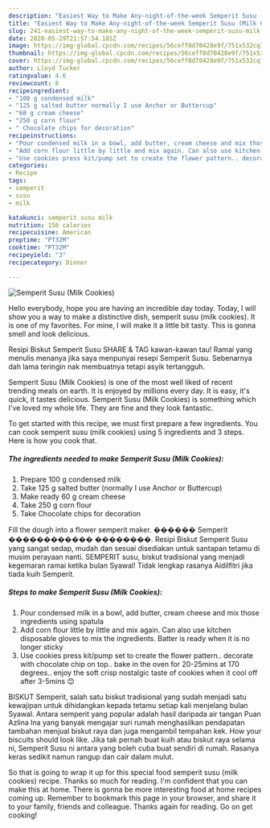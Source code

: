 ```yaml
---
description: "Easiest Way to Make Any-night-of-the-week Semperit Susu (Milk Cookies)"
title: "Easiest Way to Make Any-night-of-the-week Semperit Susu (Milk Cookies)"
slug: 241-easiest-way-to-make-any-night-of-the-week-semperit-susu-milk-cookies
date: 2020-05-29T21:57:54.185Z
image: https://img-global.cpcdn.com/recipes/56ceff8d70428e9f/751x532cq70/semperit-susu-milk-cookies-recipe-main-photo.jpg
thumbnail: https://img-global.cpcdn.com/recipes/56ceff8d70428e9f/751x532cq70/semperit-susu-milk-cookies-recipe-main-photo.jpg
cover: https://img-global.cpcdn.com/recipes/56ceff8d70428e9f/751x532cq70/semperit-susu-milk-cookies-recipe-main-photo.jpg
author: Lloyd Tucker
ratingvalue: 4.6
reviewcount: 8
recipeingredient:
- "100 g condensed milk"
- "125 g salted butter normally I use Anchor or Buttercup"
- "60 g cream cheese"
- "250 g corn flour"
- " Chocolate chips for decoration"
recipeinstructions:
- "Pour condensed milk in a bowl, add butter, cream cheese and mix those ingredients using spatula"
- "Add corn flour little by little and mix again. Can also use kitchen disposable gloves to mix the ingredients. Batter is ready when it is no longer sticky"
- "Use cookies press kit/pump set to create the flower pattern.. decorate with chocolate chip on top.. bake in the oven for 20-25mins at 170 degrees.. enjoy the soft crisp nostalgic taste of cookies when it cool off after 3-5mins 😊"
categories:
- Recipe
tags:
- semperit
- susu
- milk

katakunci: semperit susu milk 
nutrition: 156 calories
recipecuisine: American
preptime: "PT32M"
cooktime: "PT32M"
recipeyield: "3"
recipecategory: Dinner

---
```



![Semperit Susu (Milk Cookies)](https://img-global.cpcdn.com/recipes/56ceff8d70428e9f/751x532cq70/semperit-susu-milk-cookies-recipe-main-photo.jpg)

Hello everybody, hope you are having an incredible day today. Today, I will show you a way to make a distinctive dish, semperit susu (milk cookies). It is one of my favorites. For mine, I will make it a little bit tasty. This is gonna smell and look delicious.

Resipi Biskut Semperit Susu SHARE &amp; TAG kawan-kawan tau! Ramai yang menulis menanya jika saya menpunyai resepi Semperit Susu. Sebenarnya dah lama teringin nak membuatnya tetapi asyik tertangguh.

Semperit Susu (Milk Cookies) is one of the most well liked of recent trending meals on earth. It is enjoyed by millions every day. It is easy, it's quick, it tastes delicious. Semperit Susu (Milk Cookies) is something which I've loved my whole life. They are fine and they look fantastic.


To get started with this recipe, we must first prepare a few ingredients. You can cook semperit susu (milk cookies) using 5 ingredients and 3 steps. Here is how you cook that.

<!--inarticleads1-->

##### The ingredients needed to make Semperit Susu (Milk Cookies):

1. Prepare 100 g condensed milk
1. Take 125 g salted butter (normally I use Anchor or Buttercup)
1. Make ready 60 g cream cheese
1. Take 250 g corn flour
1. Take  Chocolate chips for decoration


Fill the dough into a flower semperit maker. ������ Semperit ������������ ��������. Resipi Biskut Semperit Susu yang sangat sedap, mudah dan sesuai disediakan untuk santapan tetamu di musim perayaan nanti. SEMPERIT susu, biskut tradisional yang menjadi kegemaran ramai ketika bulan Syawal! Tidak lengkap rasanya Aidilfitri jika tiada kuih Semperit. 

<!--inarticleads2-->

##### Steps to make Semperit Susu (Milk Cookies):

1. Pour condensed milk in a bowl, add butter, cream cheese and mix those ingredients using spatula
1. Add corn flour little by little and mix again. Can also use kitchen disposable gloves to mix the ingredients. Batter is ready when it is no longer sticky
1. Use cookies press kit/pump set to create the flower pattern.. decorate with chocolate chip on top.. bake in the oven for 20-25mins at 170 degrees.. enjoy the soft crisp nostalgic taste of cookies when it cool off after 3-5mins 😊


BISKUT Semperit, salah satu biskut tradisional yang sudah menjadi satu kewajipan untuk dihidangkan kepada tetamu setiap kali menjelang bulan Syawal. Antara semperit yang popular adalah hasil daripada air tangan Puan Azlina Ina yang banyak mengajar suri rumah menghasilkan pendapatan tambahan menjual biskut raya dan juga mengambil tempahan kek. How your biscuits should look like. Jika tak pernah buat kuih atau biskut raya selama ni, Semperit Susu ni antara yang boleh cuba buat sendiri di rumah. Rasanya keras sedikit namun rangup dan cair dalam mulut. 

So that is going to wrap it up for this special food semperit susu (milk cookies) recipe. Thanks so much for reading. I'm confident that you can make this at home. There is gonna be more interesting food at home recipes coming up. Remember to bookmark this page in your browser, and share it to your family, friends and colleague. Thanks again for reading. Go on get cooking!
